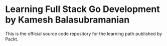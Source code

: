 # Learning Full Stack Go Development by Kamesh Balasubramanian

This is the official source code repository for the learning path published by Packt.


